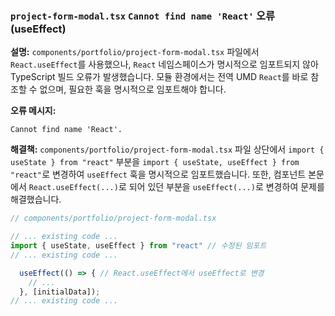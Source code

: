 ### `project-form-modal.tsx` `Cannot find name 'React'` 오류 (useEffect)

**설명:**
`components/portfolio/project-form-modal.tsx` 파일에서 `React.useEffect`를 사용했으나, `React` 네임스페이스가 명시적으로 임포트되지 않아 TypeScript 빌드 오류가 발생했습니다. 모듈 환경에서는 전역 UMD `React`를 바로 참조할 수 없으며, 필요한 훅을 명시적으로 임포트해야 합니다.

**오류 메시지:**
```
Cannot find name 'React'.
```

**해결책:**
`components/portfolio/project-form-modal.tsx` 파일 상단에서 `import { useState } from "react"` 부분을 `import { useState, useEffect } from "react"`로 변경하여 `useEffect` 훅을 명시적으로 임포트했습니다. 또한, 컴포넌트 본문에서 `React.useEffect(...)`로 되어 있던 부분을 `useEffect(...)`로 변경하여 문제를 해결했습니다.

```typescript
// components/portfolio/project-form-modal.tsx

// ... existing code ...
import { useState, useEffect } from "react" // 수정된 임포트
// ... existing code ...

  useEffect(() => { // React.useEffect에서 useEffect로 변경
    // ...
  }, [initialData]);
// ... existing code ...
``` 